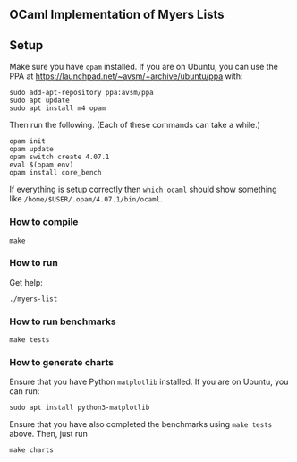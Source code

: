 ## OCaml Implementation of Myers Lists

## Setup

Make sure you have `opam` installed.  If you are on Ubuntu, you can use
the PPA at <https://launchpad.net/~avsm/+archive/ubuntu/ppa> with:

    sudo add-apt-repository ppa:avsm/ppa
    sudo apt update
    sudo apt install m4 opam

Then run the following.  (Each of these commands can take a while.)

    opam init
    opam update
    opam switch create 4.07.1
    eval $(opam env)
    opam install core_bench

If everything is setup correctly then `which ocaml` should show
something like `/home/$USER/.opam/4.07.1/bin/ocaml`.

### How to compile

    make

### How to run

Get help:

    ./myers-list

### How to run benchmarks 

    make tests

### How to generate charts 
Ensure that you have Python `matplotlib` installed. If you are on
Ubuntu, you can run:

    sudo apt install python3-matplotlib

Ensure that you have also completed the benchmarks using `make tests` above. Then,
just run 

    make charts

